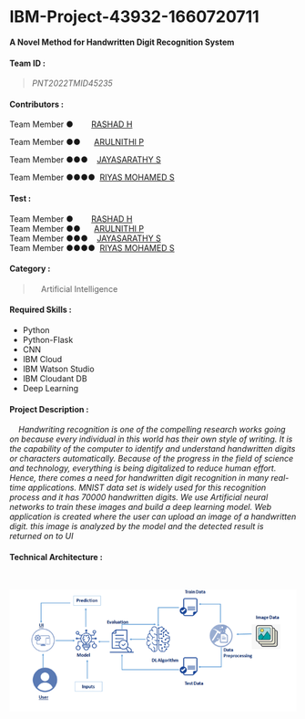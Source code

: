 # IBM-Project-43932-1660720711

**A Novel Method for Handwritten Digit Recognition System**

#### Team ID : 
> *PNT2022TMID45235*

#### Contributors : 
Team Member ●    &nbsp;&nbsp;&nbsp;&nbsp;&nbsp;&nbsp; [RASHAD H](https://www.linkedin.com/in/rashad-h/)

Team Member ●●   &nbsp;&nbsp;&nbsp;&nbsp;&nbsp;[ARULNITHI P]()

Team Member ●●●   &nbsp;&nbsp;&nbsp;[JAYASARATHY S](https://github.com/jayasarathy-it19)

Team Member ●●●●  &nbsp;[RIYAS MOHAMED S]()



#### Test : 
Team Member ●    &nbsp;&nbsp;&nbsp;&nbsp;&nbsp;&nbsp; <a href="https://www.linkedin.com/in/rashad-h" target="_blank">RASHAD H</a></br>
Team Member ●●   &nbsp;&nbsp;&nbsp;&nbsp;&nbsp;[ARULNITHI P]()</br>
Team Member ●●●  &nbsp;&nbsp;&nbsp;<a href="https://www.linkedin.com/" target="_blank">JAYASARATHY S</a></br>
Team Member ●●●● &nbsp;[RIYAS MOHAMED S]()



#### Category :
> &nbsp;&nbsp;&nbsp;&nbsp;Artificial Intelligence

#### Required Skills :
- Python
- Python-Flask
- CNN
- IBM Cloud
- IBM Watson Studio
- IBM Cloudant DB
- Deep Learning

#### Project Description :
*&nbsp;&nbsp;&nbsp;&nbsp;Handwriting recognition is one of the compelling research works going on because every individual in this world has their own style of writing. It is the capability of the computer to identify and understand handwritten digits or characters automatically. Because of the progress in the field of science and technology, everything is being digitalized to reduce human effort. Hence, there comes a need for handwritten digit recognition in many real-time applications. MNIST data set is widely used for this recognition process and it has 70000 handwritten digits. We use Artificial neural networks to train these images and build a deep learning model. Web application is created where the user can upload an image of a handwritten digit. this image is analyzed by the model and the detected result is returned on to UI*

#### Technical Architecture :
<br>

![IMG](https://github.com/IBM-EPBL/IBM-Project-43932-1660720711/blob/main/Project%20Design%20%26%20Planning/dw.png)
